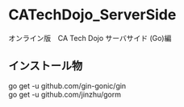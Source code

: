 # CATechDojo_ServerSide
オンライン版　CA Tech Dojo サーバサイド (Go)編

## インストール物
go get -u github.com/gin-gonic/gin  
go get -u github.com/jinzhu/gorm
